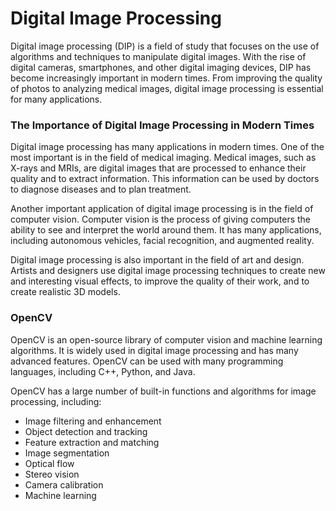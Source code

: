# Digital Image Processing

Digital image processing (DIP) is a field of study that focuses on the use of algorithms and techniques to manipulate digital images. With the rise of digital cameras, smartphones, and other digital imaging devices, DIP has become increasingly important in modern times. From improving the quality of photos to analyzing medical images, digital image processing is essential for many applications.

### The Importance of Digital Image Processing in Modern Times

Digital image processing has many applications in modern times. One of the most important is in the field of medical imaging. Medical images, such as X-rays and MRIs, are digital images that are processed to enhance their quality and to extract information. This information can be used by doctors to diagnose diseases and to plan treatment.

Another important application of digital image processing is in the field of computer vision. Computer vision is the process of giving computers the ability to see and interpret the world around them. It has many applications, including autonomous vehicles, facial recognition, and augmented reality.

Digital image processing is also important in the field of art and design. Artists and designers use digital image processing techniques to create new and interesting visual effects, to improve the quality of their work, and to create realistic 3D models.

### OpenCV

OpenCV is an open-source library of computer vision and machine learning algorithms. It is widely used in digital image processing and has many advanced features. OpenCV can be used with many programming languages, including C++, Python, and Java.

OpenCV has a large number of built-in functions and algorithms for image processing, including:

- Image filtering and enhancement
- Object detection and tracking
- Feature extraction and matching
- Image segmentation
- Optical flow
- Stereo vision
- Camera calibration
- Machine learning
